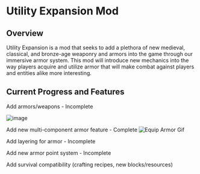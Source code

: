 # Utility Expansion Mod

## Overview
Utility Expansion is a mod that seeks to add a plethora of new medieval, classical, and bronze-age weaponry and armors into the game through our immersive armor system. This mod will introduce new mechanics into the way players acquire and utilize armor that will make combat against players and entities alike more interesting. 

## Current Progress and Features
Add armors/weapons - Incomplete

![image](https://github.com/boomty/UtilityExpansion/assets/114364542/3361f942-6d7a-48eb-acfd-043be2439924)

Add new multi-component armor feature - Complete
![Equip Armor Gif](https://i.imgur.com/eVV7cKA.gif)

Add layering for armor - Incomplete

Add new armor point system - Incomplete

Add survival compatibility (crafting recipes, new blocks/resources)
